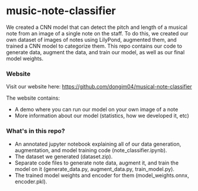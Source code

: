 # music-note-classifier

We created a CNN model that can detect the pitch and length of a musical note from an image of a single note on the staff. To do this, we created our own dataset of images of notes using LilyPond, augmented them, and trained a CNN model to categorize them. This repo contains our code to generate data, augment the data, and train our model, as well as our final model weights.

### Website
Visit our website here: https://github.com/dongim04/musical-note-classifier

The website contains:
- A demo where you can run our model on your own image of a note
- More information about our model (statistics, how we developed it, etc)

### What's in this repo?

- An annotated jupyter notebook explaining all of our data generation, augmentation, and model training code (note_classifier.ipynb).
- The dataset we generated (dataset.zip).
- Separate code files to generate note data, augment it, and train the model on it (generate_data.py, augment_data.py, train_model.py).
- The trained model weights and encoder for them (model_weights.onnx, encoder.pkl).
